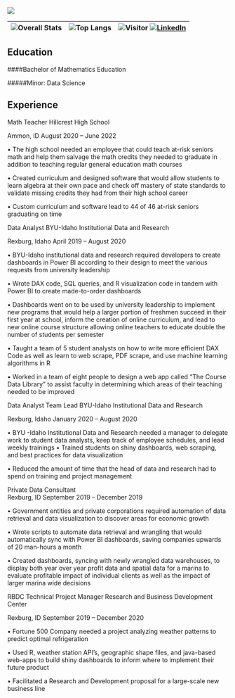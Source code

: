 ![](banner.gif)

| ![Overall Stats](https://github-readme-stats.vercel.app/api?username=Ebj8&count_private=true&show_icons=true&hide=stars)     |   ![Top Langs](https://github-readme-stats.vercel.app/api/top-langs/?username=Ebj8&layout=compact) | ![Visitor](https://visitor-badge.laobi.icu/badge?page_id=Ebj8.Ebj8) <a href="https://www.linkedin.com/in/elijohnson2">![LinkedIn](https://img.shields.io/badge/LinkedIn-0077B5?style=for-the-badge&logo=linkedin&logoColor=white)</a> |
| ---- | ---- | ---- |

## Education
####Bachelor of Mathematics Education

#####Minor: Data Science

## Experience
Math Teacher 										                Hillcrest High School

Ammon, ID 										          August 2020 – June 2022

•	The high school needed an employee that could teach at-risk seniors math and help them salvage the math credits they needed to graduate in addition to teaching regular general education math courses

•	Created curriculum and designed software that would allow students to learn algebra at their own pace and check off mastery of state standards to validate missing credits they had from their high school career

•	Custom curriculum and software lead to 44 of 46 at-risk seniors graduating on time

Data Analyst							                   BYU-Idaho Institutional Data and Research

Rexburg, Idaho 									                       April 2019 – August 2020

•	BYU-Idaho institutional data and research required developers to create dashboards in Power BI according to their design to meet the various requests from university leadership

•	Wrote DAX code, SQL queries, and R visualization code in tandem with Power BI to create made-to-order dashboards

•	Dashboards went on to be used by university leadership to implement new programs that would help a larger portion of freshmen succeed in their first year at school, inform the creation of online curriculum, and lead to new online course structure allowing online teachers to educate double the number of students per semester

•	Taught a team of 5 student analysts on how to write more efficient DAX Code as well as learn to web scrape, PDF scrape, and use machine learning algorithms in R

•	Worked in a team of eight people to design a web app called “The Course Data Library” to assist faculty in determining which areas of their teaching needed to be improved

Data Analyst Team Lead		                                                           BYU-Idaho Institutional Data and Research    

Rexburg, Idaho                                                                                                                            January 2020 – August 2020

•	BYU -Idaho Institutional Data and Research needed a manager to delegate work to student data analysts, keep track of employee schedules, and lead weekly trainings
•	Trained students on shiny dashboards, web scraping, and best practices for data visualization 

•	Reduced the amount of time that the head of data and research had to spend on training and project management 

Private Data Consultant                                                                   
Rexburg, ID                                                                                                                        September 2019 – December 2019

•	Government entities and private corporations required automation of data retrieval and data visualization to discover areas for economic growth

•	Wrote scripts to automate data retrieval and wrangling that would automatically sync with Power BI dashboards, saving companies upwards of 20 man-hours a month

•	Created dashboards, syncing with newly wrangled data warehouses, to display both year over year profit data and spatial data for a marina to evaluate profitable impact of individual clients as well as the impact of larger marina wide decisions

RBDC Technical Project Manager                                                                 Research and Business Development Center

Rexburg, ID                                                                                                                        September 2019 – December 2020

•	Fortune 500 Company needed a project analyzing weather patterns to predict optimal refrigeration 

•	Used R, weather station API’s, geographic shape files, and java-based web-apps to build shiny dashboards to inform where to implement their future product

•	Facilitated a Research and Development proposal for a large-scale new business line

